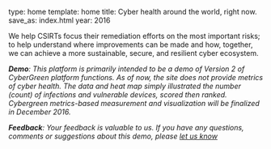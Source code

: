 type: home
template: home
title: Cyber health around the world, right now.
save_as: index.html
year: 2016


We help CSIRTs focus their remediation efforts on the most important risks; to help understand where improvements can be made and how, together, we can achieve a more sustainable, secure, and resilient cyber ecosystem.

_**Demo**: This platform is primarily intended to be a demo of Version 2 of CyberGreen platform functions. As of now, the site does not provide metrics of cyber health. The data and heat map simply illustrated the number (count) of infections and vulnerable devices, scored then ranked. Cybergreen metrics-based measurement and visualization will be finalized in December 2016._

_**Feedback**: Your feedback is valuable to us. If you have any questions, comments or suggestions about this demo, please [let us know](https://www.cybergreen.net/contact/)_
